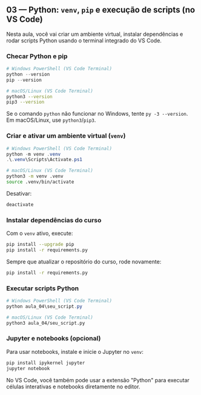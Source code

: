 ## 03 — Python: `venv`, `pip` e execução de scripts (no VS Code)

Nesta aula, você vai criar um ambiente virtual, instalar dependências e rodar scripts Python usando o terminal integrado do VS Code.

### Checar Python e pip

```powershell
# Windows PowerShell (VS Code Terminal)
python --version
pip --version
```

```bash
# macOS/Linux (VS Code Terminal)
python3 --version
pip3 --version
```

Se o comando `python` não funcionar no Windows, tente `py -3 --version`. Em macOS/Linux, use `python3`/`pip3`.

### Criar e ativar um ambiente virtual (`venv`)

```powershell
# Windows PowerShell (VS Code Terminal)
python -m venv .venv
.\.venv\Scripts\Activate.ps1
```

```bash
# macOS/Linux (VS Code Terminal)
python3 -m venv .venv
source .venv/bin/activate
```

Desativar:

```bash
deactivate
```

### Instalar dependências do curso

Com o `venv` ativo, execute:

```bash
pip install --upgrade pip
pip install -r requirements.py
```

Sempre que atualizar o repositório do curso, rode novamente:

```bash
pip install -r requirements.py
```

### Executar scripts Python

```powershell
# Windows PowerShell (VS Code Terminal)
python aula_04\seu_script.py
```

```bash
# macOS/Linux (VS Code Terminal)
python3 aula_04/seu_script.py
```

### Jupyter e notebooks (opcional)

Para usar notebooks, instale e inicie o Jupyter no `venv`:

```bash
pip install ipykernel jupyter
jupyter notebook
```

No VS Code, você também pode usar a extensão "Python" para executar células interativas e notebooks diretamente no editor.


